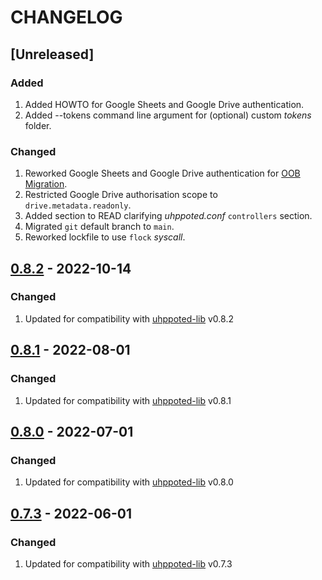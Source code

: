 # CHANGELOG

## [Unreleased]

### Added
1. Added HOWTO for Google Sheets and Google Drive authentication.
2. Added --tokens command line argument for (optional) custom _tokens_ folder.

### Changed
1. Reworked Google Sheets and Google Drive authentication for [OOB Migration](https://developers.google.com/identity/protocols/oauth2/resources/oob-migration).
2. Restricted Google Drive authorisation scope to `drive.metadata.readonly`.
3. Added section to READ clarifying _uhppoted.conf_ `controllers` section.
4. Migrated `git` default branch to `main`.
5. Reworked lockfile to use `flock` _syscall_.

## [0.8.2](https://github.com/uhppoted/uhppoted-app-sheets/releases/tag/v0.8.2) - 2022-10-14

### Changed
1. Updated for compatibility with [uhppoted-lib](https://github.com/uhppoted/uhppoted-lib) v0.8.2

## [0.8.1](https://github.com/uhppoted/uhppoted-app-sheets/releases/tag/v0.8.1) - 2022-08-01

### Changed
1. Updated for compatibility with [uhppoted-lib](https://github.com/uhppoted/uhppoted-lib) v0.8.1


## [0.8.0](https://github.com/uhppoted/uhppoted-app-sheets/releases/tag/v0.8.0) - 2022-07-01

### Changed
1. Updated for compatibility with [uhppoted-lib](https://github.com/uhppoted/uhppoted-lib) v0.8.0


## [0.7.3](https://github.com/uhppoted/uhppoted-app-sheets/releases/tag/v0.7.3) - 2022-06-01

### Changed
1. Updated for compatibility with [uhppoted-lib](https://github.com/uhppoted/uhppoted-lib) v0.7.3

